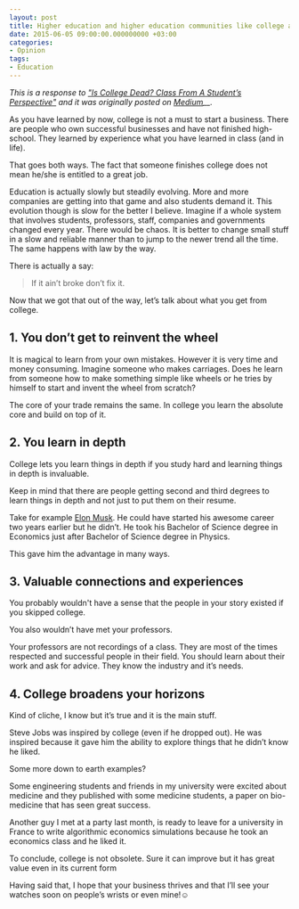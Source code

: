 ```yaml
---
layout: post
title: Higher education and higher education communities like college are not dead
date: 2015-06-05 09:00:00.000000000 +03:00
categories:
- Opinion
tags:
- Education
---
```


_This is a response to_ _["Is College Dead? Class From A Student’s Perspective"](https://medium.com/@YesManWatches/is-college-dead-class-from-a-student-s-perspective-fd699dd0c180) and it was originally posted on [Medium](https://medium.com/@tsagi/higher-education-and-higher-education-communities-like-college-are-not-dead-225a26e4fdf9)__._

As you have learned by now, college is not a must to start a business. There are people who own successful businesses and have not finished high-school. They learned by experience what you have learned in class (and in life).

That goes both ways. The fact that someone finishes college does not mean he/she is entitled to a great job.
<!--more-->
Education is actually slowly but steadily evolving. More and more companies are getting into that game and also students demand it. This evolution though is slow for the better I believe. Imagine if a whole system that involves students, professors, staff, companies and governments changed every year. There would be chaos. It is better to change small stuff in a slow and reliable manner than to jump to the newer trend all the time. The same happens with law by the way.

There is actually a say:

> If it ain’t broke don’t fix it.

Now that we got that out of the way, let’s talk about what you get from college.

## 1\. You don’t get to reinvent the wheel

It is magical to learn from your own mistakes. However it is very time and money consuming. Imagine someone who makes carriages. Does he learn from someone how to make something simple like wheels or he tries by himself to start and invent the wheel from scratch?

The core of your trade remains the same. In college you learn the absolute core and build on top of it.

## 2\. You learn in depth

College lets you learn things in depth if you study hard and learning things in depth is invaluable.

Keep in mind that there are people getting second and third degrees to learn things in depth and not just to put them on their resume.

Take for example [Elon Musk](http://en.wikipedia.org/wiki/Elon_Musk). He could have started his awesome career two years earlier but he didn’t. He took his Bachelor of Science degree in Economics just after Bachelor of Science degree in Physics.

This gave him the advantage in many ways.

## 3\. Valuable connections and experiences

You probably wouldn't have a sense that the people in your story existed if you skipped college.

You also wouldn’t have met your professors.

Your professors are not recordings of a class. They are most of the times respected and successful people in their field. You should learn about their work and ask for advice. They know the industry and it’s needs.

## 4\. College broadens your horizons

Kind of cliche, I know but it’s true and it is the main stuff.

Steve Jobs was inspired by college (even if he dropped out). He was inspired because it gave him the ability to explore things that he didn’t know he liked.

Some more down to earth examples?

Some engineering students and friends in my university were excited about medicine and they published with some medicine students, a paper on bio-medicine that has seen great success.

Another guy I met at a party last month, is ready to leave for a university in France to write algorithmic economics simulations because he took an economics class and he liked it.

To conclude, college is not obsolete. Sure it can improve but it has great value even in its current form

Having said that, I hope that your business thrives and that I’ll see your watches soon on people’s wrists or even mine!☺

